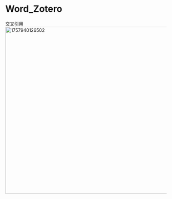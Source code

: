 # Word_Zotero
交叉引用
<img width="896" height="521" alt="1757940126502" src="https://github.com/user-attachments/assets/da4712b8-7bae-43e9-b85b-b4a8537b3060" />
